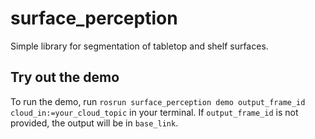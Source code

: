 # surface_perception

Simple library for segmentation of tabletop and shelf surfaces.

## Try out the demo
To run the demo, run `rosrun surface_perception demo output_frame_id cloud_in:=your_cloud_topic` in your terminal.
If `output_frame_id` is not provided, the output will be in `base_link`. 
